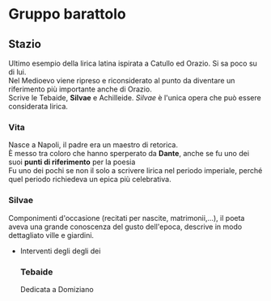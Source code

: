 # Gruppo barattolo

## Stazio

Ultimo esempio della lirica latina ispirata a Catullo ed Orazio. Si sa poco su di lui.   
Nel Medioevo viene ripreso e riconsiderato al punto da diventare un riferimento più importante anche di Orazio.  
Scrive le Tebaide, **Silvae** e Achilleide. _Silvae_ è l'unica opera che può essere considerata lirica.

### Vita

Nasce a Napoli, il padre era un maestro di retorica.   
È messo tra coloro che hanno sperperato da **Dante**, anche se fu uno dei suoi **punti di riferimento** per la poesia  
Fu uno dei pochi se non il solo a scrivere lirica nel periodo imperiale, perché quel periodo richiedeva un epica più celebrativa.

### Silvae

Componimenti d'occasione \(recitati per nascite, matrimonii,...\), il poeta aveva una grande conoscenza del gusto dell'epoca, descrive in modo dettagliato ville e giardini.

* Interventi degli degli dei
  ### Tebaide

  Dedicata a Domiziano




